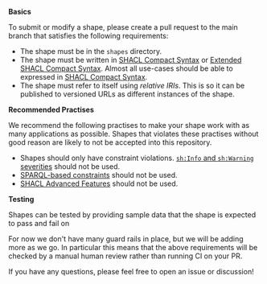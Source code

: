 **Basics**

To submit or modify a shape, please create a pull request to the main branch that satisfies the following requirements:
 - The shape must be in the `shapes` directory.
 - The shape must be written in [SHACL Compact Syntax](https://w3c.github.io/shacl/shacl-compact-syntax/) or [Extended SHACL Compact Syntax](https://github.com/jeswr/shaclcjs/). Almost all use-cases should be able to expressed in [SHACL Compact Syntax](https://w3c.github.io/shacl/shacl-compact-syntax/).
 - The shape must refer to itself using *relative IRIs*. This is so it can be published to versioned URLs as different instances of the shape.

**Recommended Practises**

We recommend the following practises to make your shape work with as many applications as possible. Shapes that violates these practises without good reason are likely to not be accepted into this repository.
 - Shapes should only have constraint violations. [`sh:Info` and `sh:Warning` severities](https://www.w3.org/TR/shacl/#severity) should not be used.
 - [SPARQL-based constraints](https://www.w3.org/TR/shacl/#sparql-constraints) should not be used.
 - [SHACL Advanced Features](https://www.w3.org/TR/shacl-af/) should not be used.

 **Testing**

Shapes can be tested by providing sample data that the shape is expected to pass and fail on


For now we don't have many guard rails in place, but we will be adding more as we go. In particular this means that the above requirements will be checked by a manual human review rather than running CI on your PR.

If you have any questions, please feel free to open an issue or discussion!

